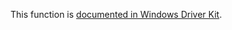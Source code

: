 This function is [documented in Windows Driver Kit](https://learn.microsoft.com/en-us/windows-hardware/drivers/ddi/ntifs/nf-ntifs-ntopenthreadtoken).
